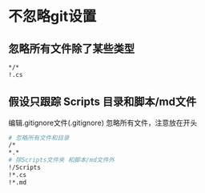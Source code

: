 # 不忽略git设置

## 忽略所有文件除了某些类型

```sh
*/*
!.cs
```

## 假设只跟踪 Scripts 目录和脚本/md文件

编辑.gitignore文件(.gitignore)
忽略所有文件，注意放在开头

```sh
# 忽略所有文件和目录
/*
*.*
# 除Scripts文件夹 和脚本/md文件外
!/Scripts
!*.cs
!*.md
```
